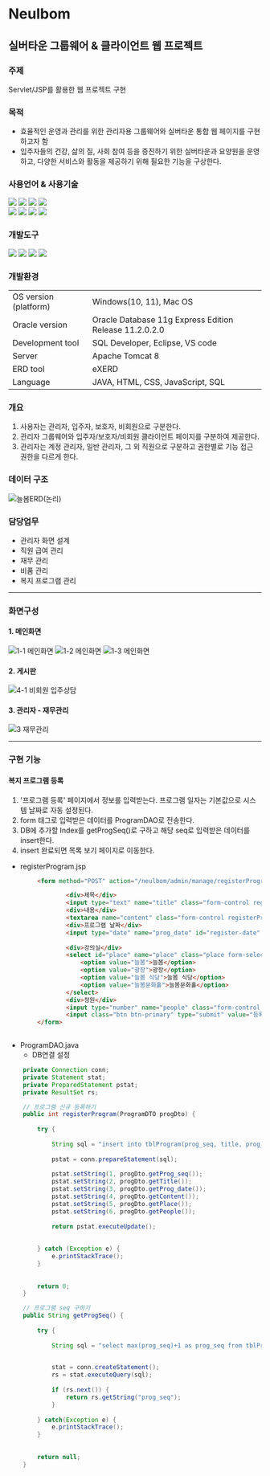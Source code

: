 # Neulbom
## 실버타운 그룹웨어 & 클라이언트 웹 프로젝트
### 주제
Servlet/JSP를 활용한 웹 프로젝트 구현

### 목적
- 효율적인 운영과 관리를 위한 관리자용 그룹웨어와 실버타운 통합 웹 페이지를 구현하고자 함
- 입주자들의 건강, 삶의 질, 사회 참여 등을 증진하기 위한 실버타운과 요양원을 운영하고,  다양한 서비스와 활동을 제공하기 위해 필요한 기능을 구상한다.
### 사용언어 & 사용기술
<img src="https://img.shields.io/badge/Java-007396?style=flat&logo=Java&logoColor=white" />  <img src="https://img.shields.io/badge/HTML5-E34F26?style=flat&logo=HTML5&logoColor=white" />  <img src="https://img.shields.io/badge/CSS3-1572B6?style=flat&logo=CSS3&logoColor=white" />  <img src="https://img.shields.io/badge/JavaScript-F7DF1E?style=flat&logo=JavaScript&logoColor=black"/> <br>
<img src="https://img.shields.io/badge/Oracle-F80000?style=flat&logo=oracle&logoColor=white"/>  <img src="https://img.shields.io/badge/jQuery-0769AD?style=flat&logo=jquery&logoColor=white"/>  <img src="https://img.shields.io/badge/Bootstrap-7952B3?style=flat&logo=bootstrap&logoColor=white"/>   <img src="https://img.shields.io/badge/Chart.js-FF6384?style=flat&logo=chart.js&logoColor=white"/>

### 개발도구
<img src="https://img.shields.io/badge/Eclipse IDE-2C2255?style=flat&logo=eclipseide&logoColor=white"/>  <img src="https://img.shields.io/badge/Visual Studio Code-007ACC?style=flat&logo=visualstudiocode&logoColor=white"/>  <img src="https://img.shields.io/badge/Tomcat-F8DC75?style=flat&logo=apachetomcat&logoColor=white"/>  <img src="https://img.shields.io/badge/Sourcetree-0052CC?style=flat&logo=sourcetree&logoColor=white"/> 

### 개발환경
<table>
  <tr>
    <td>OS version (platform)</td>
    <td>Windows(10, 11), Mac OS</td>
  </tr>
  <tr>
    <td>Oracle version</td>
    <td>Oracle Database 11g Express Edition Release 11.2.0.2.0</td>
  </tr>
  <tr>
    <td>Development tool</td>
    <td>SQL Developer, Eclipse, VS code</td>
  </tr>
  <tr>
    <td>Server</td>
    <td>Apache Tomcat 8</td>
  </tr>
  <tr>
    <td>ERD tool</td>
    <td>eXERD</td>
  </tr>
  <tr>
    <td>Language</td>
    <td>JAVA, HTML, CSS, JavaScript, SQL</td>
  </tr>
</table>

### 개요
1. 사용자는 관리자, 입주자, 보호자, 비회원으로 구분한다.
2. 관리자 그룹웨어와 입주자/보호자/비회원 클라이언트 페이지를 구분하여 제공한다.
3. 관리자는 계정 관리자, 일반 관리자, 그 외 직원으로 구분하고 권한별로 기능 접근 권한을 다르게 한다.

### 데이터 구조
![늘봄ERD(논리)](https://github.com/0hsoyeop/Neulbom/assets/131536077/f8214fd5-2b72-4153-8e92-b535a5ad38de)

### 담당업무
- 관리자 화면 설계
- 직원 급여 관리
- 재무 관리 
- 비품 관리
- 복지 프로그램 관리

---
### 화면구성
#### 1. 메인화면
![1-1  메인화면](https://github.com/0hsoyeop/TW-Library/assets/131536077/c10348ee-cc0e-4dae-bfa0-250f585164f3)
![1-2  메인화면](https://github.com/0hsoyeop/TW-Library/assets/131536077/fbc9bff8-0659-4104-aa4f-8306c0f9c0df)
![1-3  메인화면](https://github.com/0hsoyeop/TW-Library/assets/131536077/32504c99-6fe2-4d9e-8894-bad4b00790f2)

#### 2. 게시판
![4-1  비회원 입주상담](https://github.com/0hsoyeop/TW-Library/assets/131536077/12d9e993-7ce5-4cb7-b6c1-aaac2b033c86)

#### 3. 관리자 - 재무관리
![3  재무관리](https://github.com/0hsoyeop/TW-Library/assets/131536077/9fc98612-c5a1-4078-a735-4b691446c4b2)

---

### 구현 기능
#### 복지 프로그램 등록
1. '프로그램 등록' 페이지에서 정보를 입력받는다. 프로그램 일자는 기본값으로 시스템 날짜로 자동 설정된다.
2. form 태그로 입력받은 데이터를 ProgramDAO로 전송한다.
3. DB에 추가할 Index를 getProgSeq()로 구하고 해당 seq로 입력받은 데이터를 insert한다.
4. insert 완료되면 목록 보기 페이지로 이동한다.

- registerProgram.jsp
```HTML
		<form method="POST" action="/neulbom/admin/manage/registerProgram.do">

            	<div>제목</div>
				<input type="text" name="title" class="form-control registerProgram-form" placeholder="프로그램 제목을 입력하세요." required maxlength="15">
            	<div>내용</div>
				<textarea name="content" class="form-control registerProgram-form" maxlength="100" required style="resize: none" placeholder="프로그램 내용을 입력하세요."></textarea>
            	<div>프로그램 날짜</div>
				<input type="date" name="prog_date" id="register-date" class="form-control registerProgram-form" required>
            	
            	<div>강의실</div>
				<select id="place" name="place" class="place form-select">
					<option value="늘봄">늘봄</option>
					<option value="광장">광장</option>
					<option value="늘봄 식당">늘봄 식당</option>
					<option value="늘봄문화홀">늘봄문화홀</option>
				</select>
            	<div>정원</div>
				<input type="number" name="people" class="form-control registerProgram-form" min="1" max="100" value="1" required>
				<input class="btn btn-primary" type="submit" value="등록하기">
		</form>
		
```

- ProgramDAO.java
  - DB연결 설정
```java
	private Connection conn;
	private Statement stat;
	private PreparedStatement pstat;
	private ResultSet rs;
```

```java
	// 프로그램 신규 등록하기
	public int registerProgram(ProgramDTO progDto) {
		
		try {
			
			String sql = "insert into tblProgram(prog_seq, title, prog_date, content, place, people) values(?, ?, to_date(?, 'yyyy-mm-dd hh24:mi:ss'), ?, ?, ?)";
			
			pstat = conn.prepareStatement(sql);
			
			pstat.setString(1, progDto.getProg_seq());
			pstat.setString(2, progDto.getTitle());
			pstat.setString(3, progDto.getProg_date());
			pstat.setString(4, progDto.getContent());
			pstat.setString(5, progDto.getPlace());
			pstat.setString(6, progDto.getPeople());
			
			return pstat.executeUpdate();
			
			
		} catch (Exception e) {
			e.printStackTrace();
		}
		
		
		return 0;
	}

	// 프로그램 seq 구하기
	public String getProgSeq() {
		
		try {
			
			String sql = "select max(prog_seq)+1 as prog_seq from tblProgram";

			
			stat = conn.createStatement();
			rs = stat.executeQuery(sql);
			
			if (rs.next()) {
				return rs.getString("prog_seq");
			}
			
		} catch(Exception e) {
			e.printStackTrace();
		}
		
		
		return null;
	}
```

